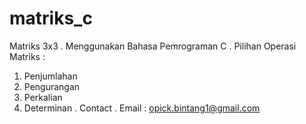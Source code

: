 # matriks_c
Matriks 3x3
.
Menggunakan Bahasa Pemrograman C
.
Pilihan Operasi Matriks :
1. Penjumlahan
2. Pengurangan
3. Perkalian
4. Determinan
.
Contact
.
Email : opick.bintang1@gmail.com
